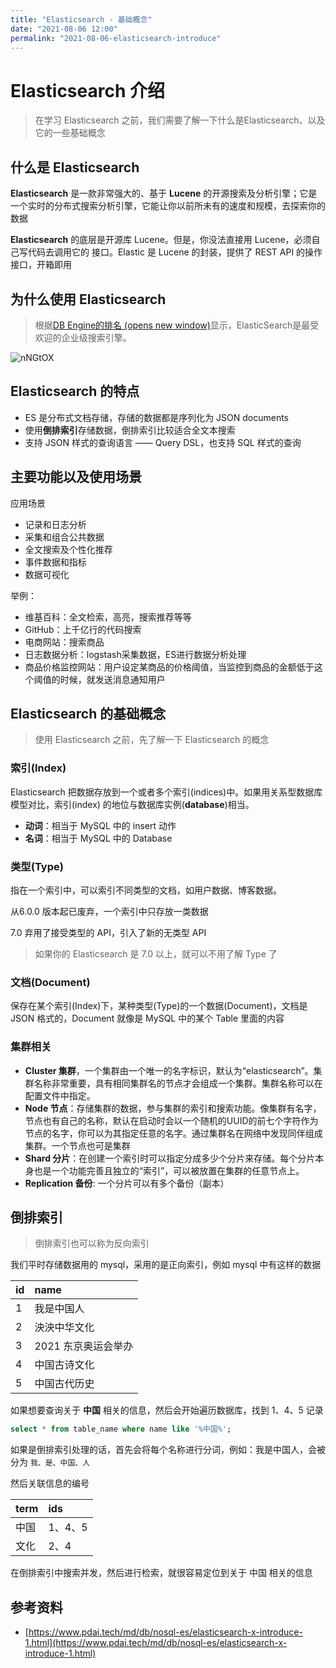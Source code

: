 ```yaml
---
title: "Elasticsearch - 基础概念"
date: "2021-08-06 12:00"
permalink: "2021-08-06-elasticsearch-introduce"
---
```


# Elasticsearch 介绍

> 在学习 Elasticsearch 之前，我们需要了解一下什么是Elasticsearch、以及它的一些基础概念

## 什么是 Elasticsearch

**Elasticsearch** 是一款非常强大的、基于 **Lucene** 的开源搜索及分析引擎；它是一个实时的分布式搜索分析引擎，它能让你以前所未有的速度和规模，去探索你的数据

**Elasticsearch** 的底层是开源库 Lucene。但是，你没法直接用 Lucene，必须自己写代码去调用它的 接口。Elastic 是 Lucene 的封装，提供了 REST API 的操作接口，开箱即用

## 为什么使用 Elasticsearch

> 根据[DB Engine的排名 (opens new window)](https://db-engines.com/en/ranking)显示，ElasticSearch是最受欢迎的企业级搜索引擎。

![nNGtOX](https://media.zenghr.cn/blog/img/20210806/nNGtOX.png)

## Elasticsearch 的特点

- ES 是分布式文档存储，存储的数据都是序列化为 JSON documents
- 使用**倒排索引**存储数据，倒排索引比较适合全文本搜索
- 支持 JSON 样式的查询语言 —— Query DSL，也支持 SQL 样式的查询

## 主要功能以及使用场景

应用场景

- 记录和日志分析 
- 采集和组合公共数据 
- 全文搜索及个性化推荐 
- 事件数据和指标 
- 数据可视化

举例：

- 维基百科：全文检索，高亮，搜索推荐等等
- GitHub：上千亿行的代码搜索
- 电商网站：搜索商品
- 日志数据分析：logstash采集数据，ES进行数据分析处理
- 商品价格监控网站：用户设定某商品的价格阈值，当监控到商品的金额低于这个阈值的时候，就发送消息通知用户

## Elasticsearch 的基础概念

> 使用 Elasticsearch 之前，先了解一下 Elasticsearch 的概念

### 索引(Index)

Elasticsearch 把数据存放到一个或者多个索引(indices)中。如果用关系型数据库模型对比，索引(index) 的地位与数据库实例(**database**)相当。

- **动词**：相当于 MySQL 中的 insert 动作
- **名词**：相当于 MySQL 中的 Database

### 类型(Type)

指在一个索引中，可以索引不同类型的文档，如用户数据、博客数据。

从6.0.0 版本起已废弃，一个索引中只存放一类数据

7.0 弃用了接受类型的 API，引入了新的无类型 API

> 如果你的 Elasticsearch 是 7.0 以上，就可以不用了解 Type 了

### 文档(Document)

保存在某个索引(Index)下，某种类型(Type)的一个数据(Document)，文档是 JSON 格式的，Document 就像是 MySQL 中的某个 Table 里面的内容

### 集群相关

- **Cluster 集群**，一个集群由一个唯一的名字标识，默认为“elasticsearch”。集群名称非常重要，具有相同集群名的节点才会组成一个集群。集群名称可以在配置文件中指定。
- **Node 节点**：存储集群的数据，参与集群的索引和搜索功能。像集群有名字，节点也有自己的名称，默认在启动时会以一个随机的UUID的前七个字符作为节点的名字，你可以为其指定任意的名字。通过集群名在网络中发现同伴组成集群。一个节点也可是集群
- **Shard 分片**：在创建一个索引时可以指定分成多少个分片来存储。每个分片本身也是一个功能完善且独立的“索引”，可以被放置在集群的任意节点上。
- **Replication 备份**: 一个分片可以有多个备份（副本）

## 倒排索引

> 倒排索引也可以称为反向索引

我们平时存储数据用的 mysql，采用的是正向索引，例如 mysql 中有这样的数据

| id   | name                |
| :--- | :------------------ |
| 1    | 我是中国人          |
| 2    | 泱泱中华文化        |
| 3    | 2021 东京奥运会举办 |
| 4    | 中国古诗文化        |
| 5    | 中国古代历史        |

如果想要查询关于 **中国** 相关的信息，然后会开始遍历数据库，找到 1、4、5 记录

```sql
select * from table_name where name like '%中国%';
```

如果是倒排索引处理的话，首先会将每个名称进行分词，例如：我是中国人，会被分为 `我、是、中国、人`

然后关联信息的编号

| term | ids     |
| :--- | :------ |
| 中国 | 1、4、5 |
| 文化 | 2、4    |

在倒排索引中搜索并发，然后进行检索，就很容易定位到关于 中国 相关的信息

## 参考资料

- [https://www.pdai.tech/md/db/nosql-es/elasticsearch-x-introduce-1.html](https://www.pdai.tech/md/db/nosql-es/elasticsearch-x-introduce-1.html)

